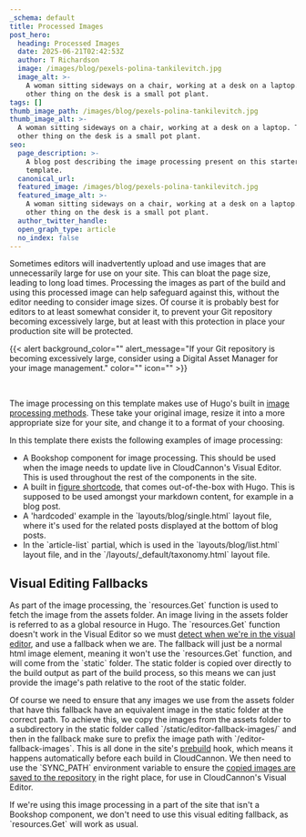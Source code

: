 ```yaml
---
_schema: default
title: Processed Images
post_hero:
  heading: Processed Images
  date: 2025-06-21T02:42:53Z
  author: T Richardson
  image: /images/blog/pexels-polina-tankilevitch.jpg
  image_alt: >-
    A woman sitting sideways on a chair, working at a desk on a laptop. The only
    other thing on the desk is a small pot plant.
tags: []
thumb_image_path: /images/blog/pexels-polina-tankilevitch.jpg
thumb_image_alt: >-
  A woman sitting sideways on a chair, working at a desk on a laptop. The only
  other thing on the desk is a small pot plant.
seo:
  page_description: >-
    A blog post describing the image processing present on this starter
    template.
  canonical_url:
  featured_image: /images/blog/pexels-polina-tankilevitch.jpg
  featured_image_alt: >-
    A woman sitting sideways on a chair, working at a desk on a laptop. The only
    other thing on the desk is a small pot plant.
  author_twitter_handle:
  open_graph_type: article
  no_index: false
---
```

Sometimes editors will&nbsp;inadvertently upload and use images that are unnecessarily large for use on your site. This can bloat the page size, leading to long load times. Processing the images as part of the build and using this processed image can help safeguard against this, without the editor needing to consider image sizes. Of course it is probably best for editors to at least somewhat consider it, to prevent your Git repository becoming excessively large, but at least with this protection in place your production site will be protected.&nbsp;

{{< alert background_color="" alert_message="If your Git repository is becoming excessively large, consider using a Digital Asset Manager for your image management." color="" icon="" >}}

&nbsp;

The image processing on this template makes use of Hugo's built in [image processing methods](https://gohugo.io/content-management/image-processing/). These take your original image, resize it into a more appropriate size for your site, and change it to a format of your choosing.

In this template there exists the following examples of image processing:

* A Bookshop component for image processing. This should be used when the image needs to update live in CloudCannon's Visual Editor. This is used throughout the rest of the components in the site.
* A built in [figure shortcode](https://gohugo.io/shortcodes/figure/), that comes out-of-the-box with Hugo. This is supposed to be used amongst your markdown content, for example in a blog post.
* A 'hardcoded' example in the \`layouts/blog/single.html\` layout file, where it's used for the related posts displayed at the bottom of blog posts.
* In the \`article-list\` partial, which is used in the&nbsp;\`layouts/blog/list.html\` layout file, and in the \`/layouts/\_default/taxonomy.html\` layout file.

## Visual Editing Fallbacks

As part of the image processing, the \`resources.Get\` function is used to fetch the image from the assets folder. An image living in the assets folder is referred to as a global resource in Hugo. The \`resources.Get\` function doesn't work in the Visual Editor so we must [detect when we're in the visual editor](https://github.com/CloudCannon/bookshop/blob/main/guides/hugo.adoc#rendering-different-content-when-live-editing), and use a fallback when we are. The fallback will just be a normal html image element, meaning it won't use the \`resources.Get\` function, and will come from the \`static\` folder. The static folder is copied over directly to the build output as part of the build process, so this means we can just provide the image's path relative to the root of the static folder.

Of course we need to ensure that any images we use from the assets folder that have this fallback have an equivalent image in the static folder at the correct path. To achieve this, we copy the images from the assets folder to a subdirectory in the static folder called \`/static/editor-fallback-images/\` and then in the fallback make sure to prefix the image path with \`/editor-fallback-images\`. This is all done in the site's [prebuild](https://cloudcannon.com/documentation/articles/extending-your-build-process-with-hooks/#prebuild) hook, which means it happens automatically before each build in CloudCannon. We then need to use the \`SYNC\_PATH\` environment variable to ensure the [copied images are saved to the repository](https://cloudcannon.com/documentation/articles/saving-files-from-your-build-back-to-your-source/#sync-paths) in the right place, for use in CloudCannon's Visual Editor.

If we're using this image processing in a part of the site that isn't a Bookshop component, we don't need to use this visual editing fallback, as \`resources.Get\` will work as usual.